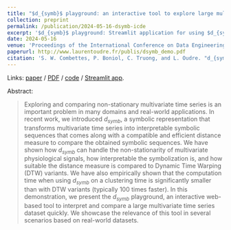```yaml
---
title: "$d_{symb}$ playground: an interactive tool to explore large multivariate time series datasets"
collection: preprint
permalink: /publication/2024-05-16-dsymb-icde
excerpt: '$d_{symb}$ playground: Streamlit application for using $d_{symb}$.'
date: 2024-05-16
venue: 'Proceedings of the International Conference on Data Engineering (ICDE) (to appear)'
paperurl: http://www.laurentoudre.fr/publis/dsymb_demo.pdf
citation: 'S. W. Combettes, P. Boniol, C. Truong, and L. Oudre. "d_{symb} playground: an interactive tool to explore large multivariate time series datasets." In Proceedings of the International Conference on Data Engineering (ICDE) (to appear), Utrecht, Netherlands, 2024.'
---
```


Links: [paper](https://icde2024.github.io/demos.html) / [PDF](http://www.laurentoudre.fr/publis/dsymb_demo.pdf) / [code](https://github.com/boniolp/dsymb-playground) / [Streamlit app](https://dsymb-playground.streamlit.app).

Abstract:
> Exploring and comparing non-stationary multivariate time series is an important problem in many domains and real-world applications. In recent work, we introduced $d_{symb}$, a symbolic representation that transforms multivariate time series into interpretable symbolic sequences that comes along with a compatible and efficient distance measure to compare the obtained symbolic sequences. We have shown how $d_{symb}$ can handle the non-stationarity of multivariate physiological signals, how interpretable the symbolization is, and how suitable the distance measure is compared to Dynamic Time Warping (DTW) variants. We have also empirically shown that the computation time when using $d_{symb}$ on a clustering time is significantly smaller than with DTW variants (typically 100 times faster). In this demonstration, we present the $d_{symb}$ playground, an interactive web-based tool to interpret and compare a large multivariate time series dataset quickly. We showcase the relevance of this tool in several scenarios based on real-world datasets.